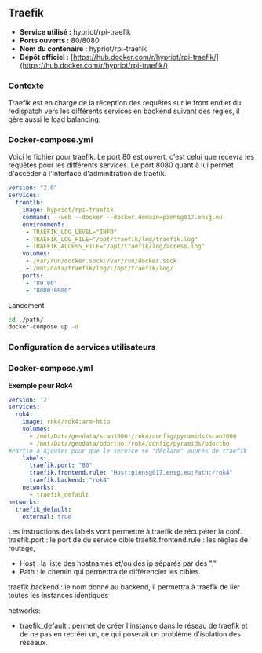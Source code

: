 ## Traefik ##

- **Service utilisé :** hypriot/rpi-traefik
- **Ports ouverts :** 80/8080
- **Nom du contenaire :** hypriot/rpi-traefik
- **Dépôt officiel :** [https://hub.docker.com/r/hypriot/rpi-traefik/](https://hub.docker.com/r/hypriot/rpi-traefik/)

### Contexte ###
Traefik est en charge de la réception des requêtes sur le front end et du redispatch vers les différents services en backend suivant des règles, il gère aussi le load balancing.

### Docker-compose.yml ###

Voici le fichier pour traefik.
Le port 80 est ouvert, c'est celui que recevra les requêtes pour les différents services.
Le port 8080 quant à lui permet d'accéder à l'interface d'adminitration de traefik.

```yml
version: "2.0"
services:
  frontlb:
    image: hypriot/rpi-traefik
    command: --web --docker --docker.domain=piensg017.ensg.eu
    environment:
     - TRAEFIK_LOG_LEVEL="INFO"
     - TRAEFIK_LOG_FILE="/opt/traefik/log/traefik.log"
     - TRAEFIK_ACCESS_FILE="/opt/traefik/log/access.log"
    volumes:
     - /var/run/docker.sock:/var/run/docker.sock
     - /mnt/data/traefik/log/:/opt/traefik/log/
    ports:
     - "80:80"
     - "8080:8080"
```

Lancement
```sh
cd ./path/
docker-compose up -d
```

### Configuration de services utilisateurs ###

### Docker-compose.yml ###

**Exemple pour Rok4**
```yml
version: '2'
services:
  rok4:
    image: rok4/rok4:arm-http
    volumes:
      - /mnt/Data/geodata/scan1000:/rok4/config/pyramids/scan1000
      - /mnt/Data/geodata/bdortho:/rok4/config/pyramids/bdortho
#Partie à ajouter pour que le service se "déclare" auprès de traefik
    labels:
      traefik.port: "80" 
      traefik.frontend.rule: "Host:piensg017.ensg.eu;Path:/rok4"
      traefik.backend: "rok4"
    networks:
      - traefik_default
networks:
  traefik_default:
    external: true
```

Les instructions des labels vont permettre à traefik de récupérer la conf.
traefik.port : le port de du service cible
traefik.frontend.rule : les règles de routage, 

- Host : la liste des hostnames et/ou des ip séparés par des ","
- Path : le chemin qui permettra de différencier les cibles.

traefik.backend : le nom donné au backend, il permettra à traefik de lier toutes les instances identiques

networks:

- traefik_default : permet de créer l'instance dans le réseau de traefik et de ne pas en recréer un, ce qui poserait un problème d'isolation des réseaux.

